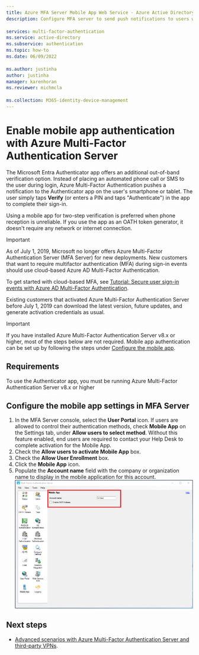 ```yaml
---
title: Azure MFA Server Mobile App Web Service - Azure Active Directory
description: Configure MFA server to send push notifications to users with the Microsoft Entra Authenticator App.

services: multi-factor-authentication
ms.service: active-directory
ms.subservice: authentication
ms.topic: how-to
ms.date: 06/09/2022

ms.author: justinha
author: justinha
manager: karenhoran
ms.reviewer: michmcla

ms.collection: M365-identity-device-management
---
```

# Enable mobile app authentication with Azure Multi-Factor Authentication Server

The Microsoft Entra Authenticator app offers an additional out-of-band verification option. Instead of placing an automated phone call or SMS to the user during login, Azure Multi-Factor Authentication pushes a notification to the Authenticator app on the user's smartphone or tablet. The user simply taps **Verify** (or enters a PIN and taps "Authenticate") in the app to complete their sign-in.

Using a mobile app for two-step verification is preferred when phone reception is unreliable. If you use the app as an OATH token generator, it doesn't require any network or internet connection.

> [!IMPORTANT]
> As of July 1, 2019, Microsoft no longer offers Azure Multi-Factor Authentication Server (MFA Server) for new deployments. New customers that want to require multifactor authentication (MFA) during sign-in events should use cloud-based Azure AD Multi-Factor Authentication.
>
> To get started with cloud-based MFA, see [Tutorial: Secure user sign-in events with Azure AD Multi-Factor Authentication](tutorial-enable-azure-mfa.md).
>
> Existing customers that activated Azure Multi-Factor Authentication Server before July 1, 2019 can download the latest version, future updates, and generate activation credentials as usual.

> [!IMPORTANT]
> If you have installed Azure Multi-Factor Authentication Server v8.x or higher, most of the steps below are not required. Mobile app authentication can be set up by following the steps under [Configure the mobile app](#configure-the-mobile-app-settings-in-mfa-server).

## Requirements

To use the Authenticator app, you must be running Azure Multi-Factor Authentication Server v8.x or higher

## Configure the mobile app settings in MFA Server

1. In the MFA Server console, select the **User Portal** icon. If users are allowed to control their authentication methods, check **Mobile App** on the Settings tab, under **Allow users to select method**. Without this feature enabled, end users are required to contact your Help Desk to complete activation for the Mobile App.
2. Check the **Allow users to activate Mobile App** box.
3. Check the **Allow User Enrollment** box.
4. Click the **Mobile App** icon.
5. Populate the **Account name** field with the company or organization name to display in the mobile application for this account.
   ![MFA Server configuration Mobile App settings](./media/howto-mfaserver-deploy-mobileapp/mobile.png)

## Next steps

- [Advanced scenarios with Azure Multi-Factor Authentication Server and third-party VPNs](howto-mfaserver-nps-vpn.md).
